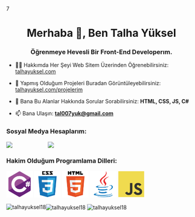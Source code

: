 7<h1 align="center">Merhaba 👋, Ben Talha Yüksel</h1>
<h3 align="center">Öğrenmeye Hevesli Bir Front-End Developerım.</h3>

- 👨‍💻 Hakkımda Her Şeyi Web Sitem Üzerinden Öğrenebilirsiniz: [talhayuksel.com](https://www.talhayuksel.com)

- 📝 Yapmış Olduğum Projeleri Buradan Görüntüleyebilirsiniz: [talhayuksel.com/projelerim](https://www.talhayuksel.com/projelerim)

- 💬 Bana Bu Alanlar Hakkında Sorular Sorabilirsiniz: **HTML, CSS, JS, C#**

- 📫 Bana Ulaşın: **tal007yuk@gmail.com**

<h3 align="left">Sosyal Medya Hesaplarım:</h3>
<p align="left">
<a style="color: transparent;" href="https://linkedin.com/in/talhayuksel" target="_blank"><img align="center" src="https://raw.githubusercontent.com/rahuldkjain/github-profile-readme-generator/master/src/images/icons/Social/linked-in-alt.svg" alt="talhayuksel" height="70" width="70" /></a>
<a style="color: transparent;" href="https://discord.gg/jYpasru5Qt" target="_blank"><img align="center" style="margin-left: 15px;" src="https://www.svgrepo.com/show/353655/discord-icon.svg" alt="talhayuksel" height="70" width="70" /></a>
</p>

<h3 align="left">Hakim Olduğum Programlama Dilleri:</h3>
<p align="left"> <img src="https://raw.githubusercontent.com/devicons/devicon/master/icons/csharp/csharp-original.svg" alt="csharp" width="70" height="70"/> <img src="https://raw.githubusercontent.com/devicons/devicon/master/icons/css3/css3-original-wordmark.svg" alt="css3" width="70" height="70"/>  <img src="https://raw.githubusercontent.com/devicons/devicon/master/icons/html5/html5-original-wordmark.svg" alt="html5" width="70" height="70"/>  <img src="https://raw.githubusercontent.com/devicons/devicon/master/icons/java/java-original.svg" alt="java" width="70" height="70"/>  <img src="https://raw.githubusercontent.com/devicons/devicon/master/icons/javascript/javascript-original.svg" alt="javascript" width="70" height="70"/> </p>


<div>
  <img align="left" src="https://github-readme-stats.vercel.app/api/top-langs?username=talhayuksel18&show_icons=true&theme=dark&locale=tr&layout=compact" alt="talhayuksel18" />
  <img align="center" src="https://github-readme-stats.vercel.app/api?username=talhayuksel18&show_icons=true&theme=dark&locale=tr" alt="talhayuksel18" />
  <img align="center" src="https://github-readme-streak-stats.herokuapp.com/?user=talhayuksel18&theme=dark" alt="talhayuksel18" />
</div>
